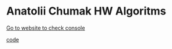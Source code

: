 # Anatolii Chumak HW Algoritms

[Go to website to check console](https://tolik4umak.github.io/TEL_RAN_PROF/Algoritms/HW/05__HW_Algoritms/index.html)

[code](https://github.com/Tolik4umak/TEL_RAN_PROF/blob/main/Algoritms/HW/05__HW_Algoritms/js.js)